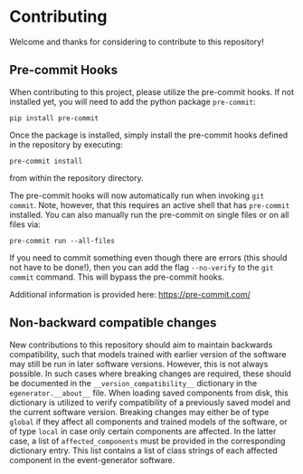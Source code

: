 # Contributing

Welcome and thanks for considering to contribute to this repository!

## Pre-commit Hooks

When contributing to this project, please utilize the pre-commit hooks. If not installed yet, you will need to add the python package `pre-commit`:

    pip install pre-commit

Once the package is installed, simply install the pre-commit hooks defined in the repository by executing:

    pre-commit install

from within the repository directory.

The pre-commit hooks will now automatically run when invoking `git commit`. Note, however, that this requires an active shell that has `pre-commit` installed.
You can also manually run the pre-commit on single files or on all files via:

    pre-commit run --all-files

If you need to commit something even though there are errors (this should not have to be done!), then you can add the flag `--no-verify` to the `git commit` command. This will bypass the pre-commit hooks.

Additional information is provided here: https://pre-commit.com/


## Non-backward compatible changes

New contributions to this repository should aim to maintain backwards compatibility, such that
models trained with earlier version of the software may still be run in later software versions.
However, this is not always possible. In such cases where breaking changes are required, these
should be documented in the `__version_compatibility__` dictionary in the `egenerator.__about__`
file. When loading saved components from disk, this dictionary is utilized to verify compatibility
of a previously saved model and the current software version. Breaking changes may either be of
type `global` if they affect all components and trained models of the software, or of type
`local` in case only certain components are affected. In the latter case, a list of
`affected_components` must be provided in the corresponding dictionary entry.
This list contains a list of class strings of each affected component in the event-generator
software.
